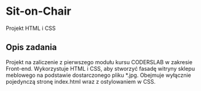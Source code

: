 # Sit-on-Chair
Projekt HTML i CSS

## Opis zadania
Projekt na zaliczenie z pierwszego modułu kursu CODERSLAB w zakresie Front-end. Wykorzystuje HTML i CSS, aby stworzyć fasadę witryny sklepu meblowego na podstawie dostarczonego pliku *.jpg. Obejmuje wyłącznie pojedynczą stronę index.html wraz z ostylowaniem w CSS.
